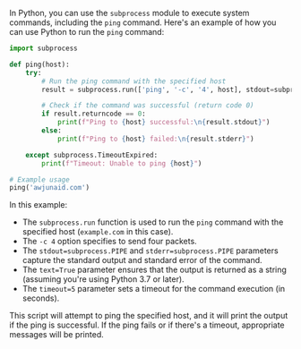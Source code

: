 In Python, you can use the `subprocess` module to execute system commands, including the `ping` command. Here's an example of how you can use Python to run the `ping` command:

```python
import subprocess

def ping(host):
    try:
        # Run the ping command with the specified host
        result = subprocess.run(['ping', '-c', '4', host], stdout=subprocess.PIPE, stderr=subprocess.PIPE, text=True, timeout=5)

        # Check if the command was successful (return code 0)
        if result.returncode == 0:
            print(f"Ping to {host} successful:\n{result.stdout}")
        else:
            print(f"Ping to {host} failed:\n{result.stderr}")

    except subprocess.TimeoutExpired:
        print(f"Timeout: Unable to ping {host}")

# Example usage
ping('awjunaid.com')
```

In this example:
- The `subprocess.run` function is used to run the `ping` command with the specified host (`example.com` in this case).
- The `-c 4` option specifies to send four packets.
- The `stdout=subprocess.PIPE` and `stderr=subprocess.PIPE` parameters capture the standard output and standard error of the command.
- The `text=True` parameter ensures that the output is returned as a string (assuming you're using Python 3.7 or later).
- The `timeout=5` parameter sets a timeout for the command execution (in seconds).

This script will attempt to ping the specified host, and it will print the output if the ping is successful. If the ping fails or if there's a timeout, appropriate messages will be printed.
